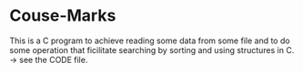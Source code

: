 # Couse-Marks
This is a C program to achieve reading some data from some file and to do some operation that ficilitate searching by sorting and using structures in C.
-> see the CODE file.
